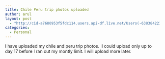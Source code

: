 ```yaml
---
title: Chile Peru trip photos uploaded
author: arul
layout: post
  - "http://cid-a7680953f5fdc114.users.api-df.live.net/Users(-6383842215583694572)/Blogs('A7680953F5FDC114!113')/Entries('A7680953F5FDC114!485')?authkey=NzXxYOsM*PI%24"
categories:
  - Personal
---
```

<div id="msgcns!A7680953F5FDC114!485" class="bvMsg">
  <div>
    I have uploaded my chile and peru trip photos.  I could upload only up to day 17 before I ran out my montly limit. I will upload more later.
  </div>
  
  <div>
     
  </div>
  
  <div>
     
  </div>
</div>
